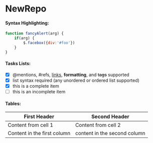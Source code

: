 # NewRepo

#### Syntax Highlighting:
```javascript
function fancyAlert(arg) {
    if(arg) {
        $.facebox({div:'#foo'})
    }
}
```

#### Tasks Lists:
- [x] @mentions, #refs, [links](), **formatting**, and <del>tags</del> supported 
- [x] list syntax required (any unordered or ordered list supported)  
- [x] this is a complete item  
- [ ] this is an incomplete item  

#### Tables:
First Header | Second Header  
 ------------ | -------------   
Content from cell 1 | Content from cell 2   
Content in the first column | content in the second column  

